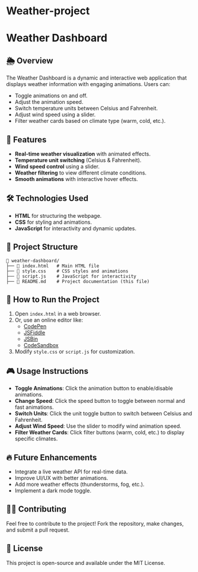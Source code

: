 # Weather-project

# Weather Dashboard

## 🌦️ Overview
The Weather Dashboard is a dynamic and interactive web application that displays weather information with engaging animations. Users can:
- Toggle animations on and off.
- Adjust the animation speed.
- Switch temperature units between Celsius and Fahrenheit.
- Adjust wind speed using a slider.
- Filter weather cards based on climate type (warm, cold, etc.).

## 🚀 Features
- **Real-time weather visualization** with animated effects.
- **Temperature unit switching** (Celsius & Fahrenheit).
- **Wind speed control** using a slider.
- **Weather filtering** to view different climate conditions.
- **Smooth animations** with interactive hover effects.

## 🛠️ Technologies Used
- **HTML** for structuring the webpage.
- **CSS** for styling and animations.
- **JavaScript** for interactivity and dynamic updates.

## 📂 Project Structure
```
📁 weather-dashboard/
├── 📄 index.html   # Main HTML file
├── 📄 style.css    # CSS styles and animations
├── 📄 script.js    # JavaScript for interactivity
├── 📄 README.md    # Project documentation (this file)
```

## 📌 How to Run the Project
1. Open `index.html` in a web browser.
2. Or, use an online editor like:
   - [CodePen](https://codepen.io/)
   - [JSFiddle](https://jsfiddle.net/)
   - [JSBin](https://jsbin.com/)
   - [CodeSandbox](https://codesandbox.io/)
3. Modify `style.css` or `script.js` for customization.

## 🎮 Usage Instructions
- **Toggle Animations**: Click the animation button to enable/disable animations.
- **Change Speed**: Click the speed button to toggle between normal and fast animations.
- **Switch Units**: Click the unit toggle button to switch between Celsius and Fahrenheit.
- **Adjust Wind Speed**: Use the slider to modify wind animation speed.
- **Filter Weather Cards**: Click filter buttons (warm, cold, etc.) to display specific climates.

## 🔥 Future Enhancements
- Integrate a live weather API for real-time data.
- Improve UI/UX with better animations.
- Add more weather effects (thunderstorms, fog, etc.).
- Implement a dark mode toggle.

## 👨‍💻 Contributing
Feel free to contribute to the project! Fork the repository, make changes, and submit a pull request.

## 📝 License
This project is open-source and available under the MIT License.

